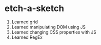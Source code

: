 # etch-a-sketch
1. Learned grid
2. Learned manipulating DOM using JS
3. Learned changing CSS properties with JS
4. Learned RegEx